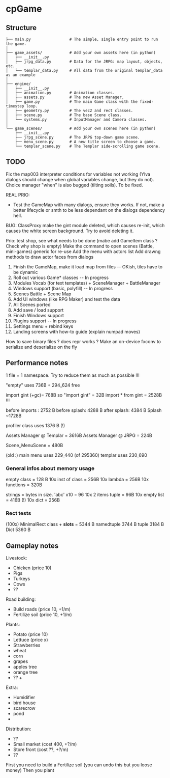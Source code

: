 # cpGame

## Structure

```
├── main.py                 # The simple, single entry point to run the game.
│
├── game_assets/            # Add your own assets here (in python)
│   ├── __init__.py
│   ├── jrpg_data.py        # Data for the JRPG: map layout, objects, etc.
│   └── templar_data.py     # All data from the original templar_data as an example
│
├── engine/
│   ├── __init__.py
│   ├── animation.py        # Animation classes.
│   ├── assets.py           # The new Asset Manager.
│   ├── game.py             # The main Game class with the fixed-timestep loop.
│   ├── geometry.py         # The vec2 and rect classes.
│   ├── scene.py            # The base Scene class.
│   └── systems.py          # InputManager and Camera classes.
│
└── game_scenes/            # Add your own scenes here (in python)
    ├── __init__.py
    ├── jrpg_scene.py       # The JRPG top-down game scene.
    ├── menu_scene.py       # A new title screen to choose a game.
    └── templar_scene.py    # The Templar side-scrolling game scene.
```

## TODO

Fix the map003 interpreter conditions for variables not working (Ylva dialogs should change when global variables change, but they do not).
Choice manager "when" is also bugged (tilting soils). To be fixed.

REAL PRIO: 
- Test the GameMap with many dialogs, ensure they works. If not, make a better lifecycle or smth to be less dependant on the dialogs dependency hell. 

BUG:
ClassProxy make the gint module deleted, which causes re-init, which causes the white screen background. Try to avoid deleting it.


Prio: test shop, see what needs to be done (mabe add GameItem class ? Check why shop is empty)
Make the command to open scenes (Battle, mini-games) generic for re-use
Add the menu with actors list
Add drawng methods to draw actor faces from dialogs

1. Finish the GameMap, make it load map from files -- OKish, tiles have to be dynamic
2. Roll out various Game* classes -- In progress
3. Modules Vocab (for text templates) + SceneManager + BattleManager
4. Windows support (basic, polyfill) -- In progress
5. Scenes Battle + Scene Map
6. Add UI windows (like RPG Maker) and test the data
7. All Scenes ported
8. Add save / load support
9. Finish Windows support
10. Plugins support -- In progress
11. Settings menu + rebind keys
12. Landing screens with how-to guide (explain numpad moves) 

How to save binary files ? does repr works ? 
Make an on-device fxconv to serialize and deserialize on the fly

## Performance notes

1 file = 1 namespace. Try to reduce them as much as possible !!!

"empty" uses 736B + 294_624 free

import gint  (+gc)= 768B so "import gint" = 32B 
import * from gint = 2528B !!!

before imports : 2752 B
before splash: 4288 B
after splash: 4384 B
Splash ~1728B

profiler class uses 1376 B (!) 


Assets Manager @ Templar = 3616B
Assets Manager @ JRPG = 224B

Scene_MenuScene = 480B


(old :)
main menu uses 229_440 (of 295360)
templar uses 230_690

### General infos about memory usage
empty class = 128 B
10x inst of class = 256B
10x lambda = 256B
10x functions = 320B

strings = bytes in size. 'abc' x10 = 96
10x 2 items tuple = 96B
10x empty list = 416B (!)
10x dict = 256B



### Rect tests
(100x)
MinimalRect class + __slots__ = 5344 B
namedtuple  3744 B
tuple       3184 B
Dict        5360 B



## Gameplay notes

Livestock:
- Chicken (price 10)
- Pigs
- Turkeys
- Cows
- ??

Road building:
- Build roads (price 10, +1/m)
- Fertilize soil (price 10, +1/m)

Plants:
- Potato (price 10)
- Lettuce (price x)
- Strawberries
- wheat
- corn
- grapes
- apples tree
- orange tree
- ?? +

Extra:
- Humidifier
- bird house
- scarecrow
- pond
- 

Distribution:
- ??
- Small market (cost 400, +?/m)
- Store front (cost ??, +?/m)
- ??

First you need to build a Fertilize soil (you can undo this but you loose money)
Then you plant
